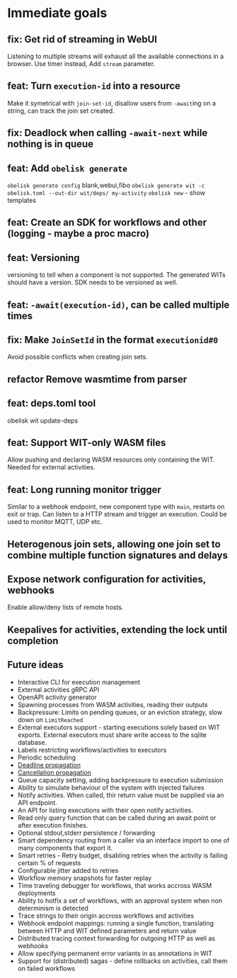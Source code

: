 # Immediate goals

## fix: Get rid of streaming in WebUI
Listening to multiple streams will exhaust all the available connections in a browser.
Use timer instead, Add `stream` parameter.

## feat: Turn `execution-id` into a resource
Make it symetrical with `join-set-id`, disallow users from `-await`ing on a string,
can track the join set created.

## fix: Deadlock when calling `-await-next` while nothing is in queue

## feat: Add `obelisk generate`
`obelisk generate config` blank,webui,fibo
`obelisk generate wit -c obelisk.toml --out-dir wit/deps/ my-activity`
`obelisk new` - show templates

## feat: Create an SDK for workflows and other (logging - maybe a proc macro)

## feat: Versioning
versioning to tell when a component is not supported.
The generated WITs should have a version.
SDK needs to be versioned as well.

## feat: `-await(execution-id)`, can be called multiple times

## fix: Make `JoinSetId` in the format `executionid#0`
Avoid possible conflicts when creating join sets.

## refactor Remove wasmtime from parser

## feat: deps.toml tool
obelisk wit update-deps

## feat: Support WIT-only WASM files
Allow pushing and declaring WASM resources only containing the WIT.
Needed for external activities.

## feat: Long running monitor trigger
Similar to a webhook endpoint, new component type with `main`, restarts on exit or trap.
Can listen to a HTTP stream and trigger an execution.
Could be used to monitor MQTT, UDP etc.

## Heterogenous join sets, allowing one join set to combine multiple function signatures and delays

## Expose network configuration for activities, webhooks
Enable allow/deny lists of remote hosts.

## Keepalives for activities, extending the lock until completion

## Future ideas
* Interactive CLI for execution management
* External activities gRPC API
* OpenAPI activity generator
* Spawning processes from WASM activities, reading their outputs
* Backpressure: Limits on pending queues, or an eviction strategy, slow down on `LimitReached`
* External executors support - starting executions solely based on WIT exports. External executors must share write access to the sqlite database.
* Labels restricting workflows/activities to executors
* Periodic scheduling
* [Deadline propagation](https://sre.google/sre-book/addressing-cascading-failures)
* [Cancellation propagation](https://sre.google/sre-book/addressing-cascading-failures)
* Queue capacity setting, adding backpressure to execution submission
* Ability to simulate behaviour of the system with injected failures
* Notify activities. When called, thir return value must be supplied via an API endpoint.
* An API for listing executions with their open notify activities.
* Read only query function that can be called during an await point or after execution finishes.
* Optional stdout,stderr persistence / forwarding
* Smart dependency routing from a caller via an interface import to one of many components that export it.
* Smart retries - Retry budget, disabling retries when the activity is failing certain % of requests
* Configurable jitter added to retries
* Workflow memory snapshots for faster replay
* Time traveling debugger for workflows, that works accross WASM deployments
* Ability to hotfix a set of workflows, with an approval system when non determinism is detected
* Trace strings to their origin accross workflows and activities
* Webhook endpoint mappings: running a single function, translating between HTTP and WIT defined parameters and return value
* Distributed tracing context forwarding for outgoing HTTP as well as webhooks
* Allow specifying permanent error variants in as annotations in WIT
* Support for (distributed) sagas - define rollbacks on activities, call them on failed workflows
